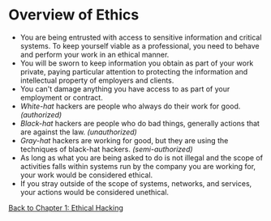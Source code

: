 # Overview of Ethics
- You are being entrusted with access to sensitive information and critical systems. To keep yourself viable as a professional, you need to behave and perform your work in an ethical manner.
- You will be sworn to keep information you obtain as part of your work private, paying particular attention to protecting the information and intellectual property of employers and clients.
- You can't damage anything you have access to as part of your employment or contract.
- *White-hat* hackers are people who always do their work for good. *(authorized)*
- *Black-hat* hackers are people who do bad things, generally actions that are against the law. *(unauthorized)*
- *Gray-hat* hackers are working for good, but they are using the techniques of black-hat hackers. *(semi-authorized)*
- As long as what you are being asked to do is not illegal and the scope of activities falls within systems run by the company you are working for, your work would be considered ethical.
- If you stray outside of the scope of systems, networks, and services, your actions would be considered unethical.

[Back to Chapter 1: Ethical Hacking](../ceh.md#chapter%201%20ethical%20hacking)
